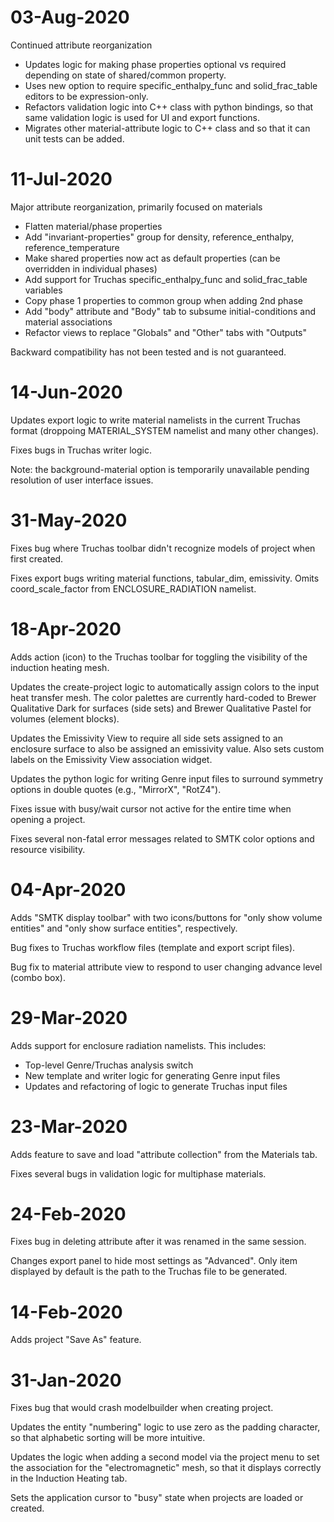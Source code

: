 # 03-Aug-2020

Continued attribute reorganization

* Updates logic for making phase properties optional vs required
  depending on state of shared/common property.
* Uses new option to require specific_enthalpy_func and solid_frac_table
  editors to be expression-only.
* Refactors validation logic into C++ class with python bindings, so
  that same validation logic is used for UI and export functions.
* Migrates other material-attribute logic to C++ class and so that it can
  unit tests can be added.


# 11-Jul-2020

Major attribute reorganization, primarily focused on materials

* Flatten material/phase properties
* Add "invariant-properties" group for density, reference_enthalpy,
  reference_temperature
* Make shared properties now act as default properties (can be overridden
  in individual phases)
* Add support for Truchas specific_enthalpy_func and solid_frac_table variables
* Copy phase 1 properties to common group when adding 2nd phase
* Add "body" attribute and "Body" tab to subsume initial-conditions and
  material associations
* Refactor views to replace "Globals" and "Other" tabs with "Outputs"

Backward compatibility has not been tested and is not guaranteed.


# 14-Jun-2020

Updates export logic to write material namelists in the current
Truchas format (droppoing MATERIAL_SYSTEM namelist and many other
changes).

Fixes bugs in Truchas writer logic.

Note: the background-material option is temporarily unavailable
pending resolution of user interface issues.


# 31-May-2020

Fixes bug where Truchas toolbar didn't recognize models of
project when first created.

Fixes export bugs writing material functions, tabular_dim,
emissivity. Omits coord_scale_factor from ENCLOSURE_RADIATION
namelist.


# 18-Apr-2020

Adds action (icon) to the Truchas toolbar for toggling the visibility
of the induction heating mesh.

Updates the create-project logic to automatically assign colors
to the input heat transfer mesh. The color palettes are currently
hard-coded to Brewer Qualitative Dark for surfaces (side sets) and
Brewer Qualitative Pastel for volumes (element blocks).

Updates the Emissivity View to require all side sets assigned to
an enclosure surface to also be assigned an emissivity value. Also
sets custom labels on the Emissivity View association widget.

Updates the python logic for writing Genre input files to surround
symmetry options in double quotes (e.g., "MirrorX", "RotZ4").

Fixes issue with busy/wait cursor not active for the entire time
when opening a project.

Fixes several non-fatal error messages related to SMTK color options
and resource visibility.


# 04-Apr-2020

Adds "SMTK display toolbar" with two icons/buttons for
"only show volume entities" and "only show surface entities",
respectively.

Bug fixes to Truchas workflow files (template and export script files).

Bug fix to material attribute view to respond to user changing
advance level (combo box).


# 29-Mar-2020

Adds support for enclosure radiation namelists. This includes:

* Top-level Genre/Truchas analysis switch
* New template and writer logic for generating Genre input files
* Updates and refactoring of logic to generate Truchas input files


# 23-Mar-2020

Adds feature to save and load "attribute collection" from
the Materials tab.

Fixes several bugs in validation logic for multiphase materials.


# 24-Feb-2020

Fixes bug in deleting attribute after it was renamed in the
same session.

Changes export panel to hide most settings as "Advanced". Only
item displayed by default is the path to the Truchas file to be
generated.


# 14-Feb-2020

Adds project "Save As" feature.


# 31-Jan-2020

Fixes bug that would crash modelbuilder when creating project.

Updates the entity "numbering" logic to use zero as the padding character,
so that alphabetic sorting will be more intuitive.

Updates the logic when adding a second model via the project menu to set
the association for the "electromagnetic" mesh, so that it displays correctly
in the Induction Heating tab.

Sets the application cursor to "busy" state when projects are loaded or
created.
